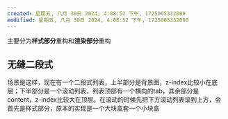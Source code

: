 ```yaml
---
created: 星期五, 八月 30日 2024, 4:08:52 下午, 1725005332000
modified: 星期五, 八月 30日 2024, 4:08:52 下午, 1725005332000
---
```


主要分为**样式部分**重构和**渲染部分**重构

## 无缝二段式
场景是这样，现在有一个二段式列表，上半部分是背景图，z-index比较小在底层；下半部分是一个滚动列表，列表顶部有一个横向的tab，其余部分是content，z-index比较大在顶层。在滚动的时候先把下方滚动列表滚到上方，会
首先是样式部分，原本的实现是一个大块盒套一个小块盒